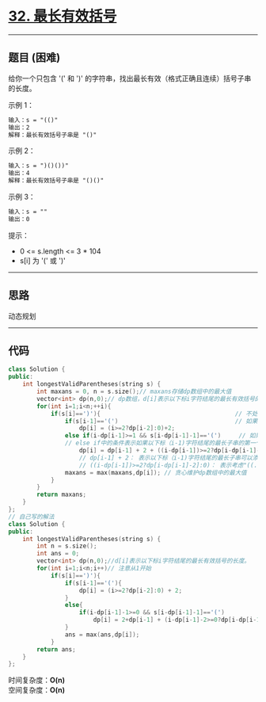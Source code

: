 # [32. 最长有效括号](https://leetcode.cn/problems/longest-valid-parentheses/description/)

---

## 题目 (困难)

给你一个只包含 '(' 和 ')' 的字符串，找出最长有效（格式正确且连续）括号子串的长度。  

示例 1：  

```markdown
输入：s = "(()"
输出：2
解释：最长有效括号子串是 "()"
```

示例 2：  

```markdown
输入：s = ")()())"
输出：4
解释：最长有效括号子串是 "()()"
```

示例 3：  

```markdown
输入：s = ""
输出：0
```

提示：  

- 0 <= s.length <= 3 * 104
- s[i] 为 '(' 或 ')'  

---

## 思路

动态规划

---

## 代码

```C++
class Solution {
public:
    int longestValidParentheses(string s) {
        int maxans = 0, n = s.size();// maxans存储dp数组中的最大值
        vector<int> dp(n,0);// dp数组，d[i]表示以下标i字符结尾的最长有效括号的长度。
        for(int i=1;i<n;++i){
            if(s[i]==')'){                                      // 不处理 "......((" 和  "......)("，因为下标i必然不可能是有效括号子串的结尾
                if(s[i-1]=='(')                                 // 如果是 "......()"
                    dp[i] = (i>=2?dp[i-2]:0)+2;
                else if(i-dp[i-1]>=1 && s[i-dp[i-1]-1]=='(')     // 如果是 "......))"   ; 
                // else if中的条件表示如果以下标（i-1)字符结尾的最长子串的第一个字符的前一个字符存在并且为'('
                    dp[i] = dp[i-1] + 2 + ((i-dp[i-1])>=2?dp[i-dp[i-1]-2]:0);
                    // dp[i-1] + 2： 表示以下标（i-1)字符结尾的最长子串可以添加两边的一对括号
                    // ((i-dp[i-1])>=2?dp[i-dp[i-1]-2]:0)： 表示考虑"((......))"之前可能存在的有效的子串。这个子串在之前由于s[i-dp[i-1]-1]的'('没有找到匹配的右括号，所以没有和以下标（i-1)字符结尾的最长子串合并
                maxans = max(maxans,dp[i]); // 贪心维护dp数组中的最大值
            }
        }
        return maxans;
    }
};
// 自己写的解法
class Solution {
public:
    int longestValidParentheses(string s) {
        int n = s.size();
        int ans = 0;
        vector<int> dp(n,0);//d[i]表示以下标i字符结尾的最长有效括号的长度。
        for(int i=1;i<n;i++)// 注意从1开始
            if(s[i]==')'){
                if(s[i-1]=='('){
                    dp[i] = (i>=2?dp[i-2]:0) + 2;
                }
                else{
                    if(i-dp[i-1]-1>=0 && s[i-dp[i-1]-1]=='(')
                        dp[i] = 2+dp[i-1] + (i-dp[i-1]-2>=0?dp[i-dp[i-1]-2]:0);
                }
                ans = max(ans,dp[i]);
            }
        return ans;
    }
};
```

时间复杂度：**O(n)**  
空间复杂度：**O(n)**
